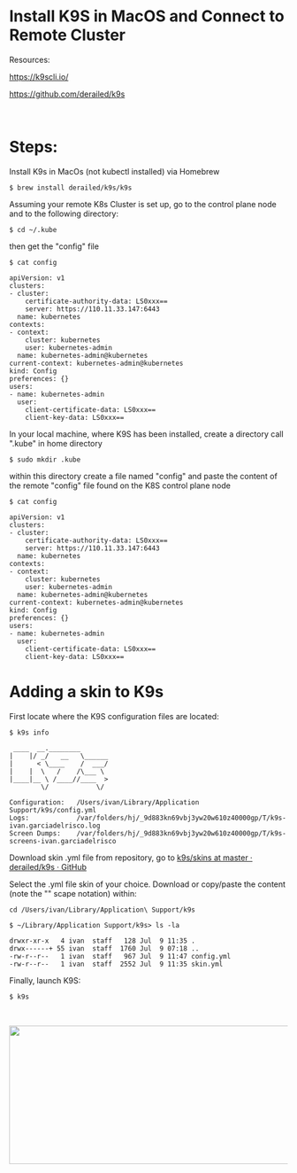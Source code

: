 # Install K9S in MacOS and Connect to Remote Cluster


Resources:

https://k9scli.io/

https://github.com/derailed/k9s

&nbsp;
# Steps:

Install K9s in MacOs (not kubectl installed) via Homebrew
```
$ brew install derailed/k9s/k9s
```

Assuming your remote K8s Cluster is set up, go to the control plane node and to the following directory:
```
$ cd ~/.kube
```
then get the "config" file
```
$ cat config
```
```
apiVersion: v1
clusters:
- cluster:
    certificate-authority-data: LS0xxx==
    server: https://110.11.33.147:6443
  name: kubernetes
contexts:
- context:
    cluster: kubernetes
    user: kubernetes-admin
  name: kubernetes-admin@kubernetes
current-context: kubernetes-admin@kubernetes
kind: Config
preferences: {}
users:
- name: kubernetes-admin
  user:
    client-certificate-data: LS0xxx==
    client-key-data: LS0xxx==
```

In your local machine, where K9S has been installed, create a directory call ".kube" in home directory

```
$ sudo mkdir .kube
```

within this directory create a file named "config" and paste the content of the remote "config" file found on the K8S control plane node 
```
$ cat config
```
```
apiVersion: v1
clusters:
- cluster:
    certificate-authority-data: LS0xxx==
    server: https://110.11.33.147:6443
  name: kubernetes
contexts:
- context:
    cluster: kubernetes
    user: kubernetes-admin
  name: kubernetes-admin@kubernetes
current-context: kubernetes-admin@kubernetes
kind: Config
preferences: {}
users:
- name: kubernetes-admin
  user:
    client-certificate-data: LS0xxx==
    client-key-data: LS0xxx==
```

# Adding a skin to K9s

First locate where the K9S configuration files are located:
```
$ k9s info                                 
```
```
 ____  __.________
|    |/ _/   __   \______
|      < \____    /  ___/
|    |  \   /    /\___ \
|____|__ \ /____//____  >
        \/            \/

Configuration:   /Users/ivan/Library/Application Support/k9s/config.yml
Logs:            /var/folders/hj/_9d883kn69vbj3yw20w610z40000gp/T/k9s-ivan.garciadelrisco.log
Screen Dumps:    /var/folders/hj/_9d883kn69vbj3yw20w610z40000gp/T/k9s-screens-ivan.garciadelrisco
```

Download skin .yml file from repository, go to [k9s/skins at master · derailed/k9s · GitHub](https://github.com/derailed/k9s/tree/master/skins)

Select the .yml file skin of your choice. Download or copy/paste the content (note the "\" scape notation) within:

```
cd /Users/ivan/Library/Application\ Support/k9s
```
```
$ ~/Library/Application Support/k9s> ls -la

drwxr-xr-x   4 ivan  staff   128 Jul  9 11:35 .
drwx------+ 55 ivan  staff  1760 Jul  9 07:18 ..
-rw-r--r--   1 ivan  staff   967 Jul  9 11:47 config.yml
-rw-r--r--   1 ivan  staff  2552 Jul  9 11:35 skin.yml
```

Finally, launch K9S:
```
$ k9s
```
&nbsp;
<p align="center">
<img width="800" height="250" src="https://user-images.githubusercontent.com/67383481/178104204-a5939cf1-1913-4097-b264-96434e2b374c.png">
</p>
&nbsp;

